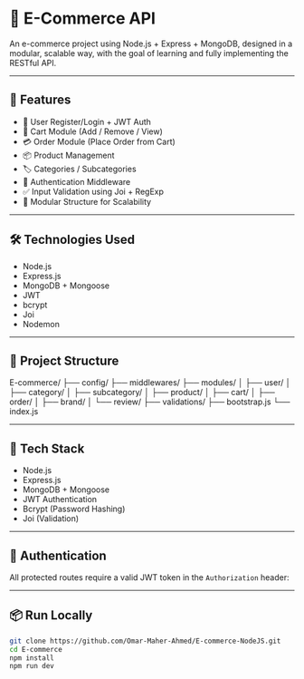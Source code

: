 # 🛒 E-Commerce API

An e-commerce project using Node.js + Express + MongoDB, designed in a modular, scalable way, with the goal of learning and fully implementing the RESTful API.

---

## 🚀 Features

- 🧑 User Register/Login + JWT Auth
- 🛒 Cart Module (Add / Remove / View)
- 💳 Order Module (Place Order from Cart)
- 📦 Product Management
- 🏷️ Categories / Subcategories
- 🔐 Authentication Middleware
- ✅ Input Validation using Joi + RegExp
- 🔄 Modular Structure for Scalability

---

## 🛠️ Technologies Used

- Node.js
- Express.js
- MongoDB + Mongoose
- JWT
- bcrypt
- Joi
- Nodemon

---

## 📁 Project Structure
E-commerce/
├── config/
├── middlewares/
├── modules/
│ ├── user/
│ ├── category/
│ ├── subcategory/
│ ├── product/
│ ├── cart/
│ ├── order/
│ ├── brand/
│ └── review/
├── validations/
├── bootstrap.js
└── index.js

---


## 🧰 Tech Stack

- Node.js
- Express.js
- MongoDB + Mongoose
- JWT Authentication
- Bcrypt (Password Hashing)
- Joi (Validation)

---

## 🔐 Authentication

All protected routes require a valid JWT token in the `Authorization` header:

---

## 📦 Run Locally

```bash
git clone https://github.com/Omar-Maher-Ahmed/E-commerce-NodeJS.git
cd E-commerce
npm install
npm run dev
